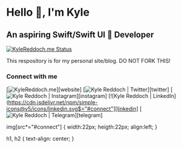 # Hello 👋, I'm Kyle

## An aspiring Swift/Swift UI  Developer

[![KyleReddoch.me Status](https://img.shields.io/website?label=kylereddoch.me&style=for-the-badge&url=https%3A%2F%2Fkylereddoch.me)][website]

This respository is for my personal site/blog. DO NOT FORK THIS!

### Connect with me

[![KyleReddoch.me](https://raw.githubusercontent.com/iconic/open-iconic/master/svg/globe.svg$="#connect")][website]
[![Kyle Reddoch | Twitter](https://cdn.jsdelivr.net/npm/simple-icons@v5/icons/twitter.svg$="#connect")][twitter]
[![Kyle Reddoch | Instagram](https://cdn.jsdelivr.net/npm/simple-icons@v5/icons/instagram.svg$="#connect")][instagram]
[![Kyle Reddoch | LinkedIn](https://cdn.jsdelivr.net/npm/simple-icons@v5/icons/linkedin.svg$="#connect"][linkedin]
[![Kyle Reddoch | Telegram](https://cdn.jsdelivr.net/npm/simple-icons@v5/icons/telegram.svg$="#connect")][telegram]

[website]: https://kylereddoch.me
[twitter]: https://twitter.com/winphankyle
[instagram]: https://instagram.com/kyle.reddoch
[linkedin]: https://linkedin.com/in/kylereddoch
[telegram]: https://t.me/kylereddoch

img[src*="#connect"] {
   width:22px;
   heigth:22px;
   align:left;
}

h1, h2 {
  text-align: center;
}
